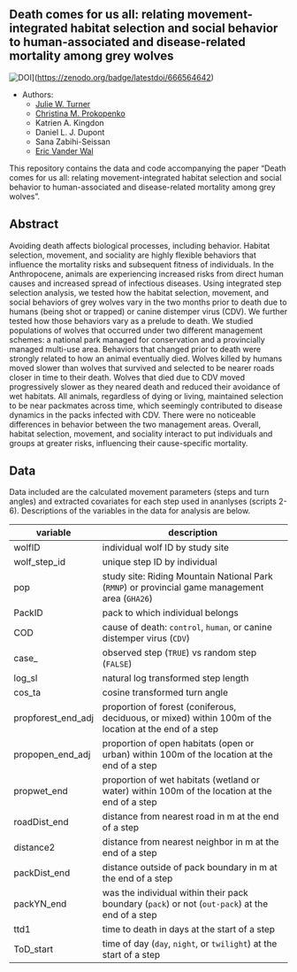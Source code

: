 
## Death comes for us all: relating movement-integrated habitat selection and social behavior to human-associated and disease-related mortality among grey wolves

![DOI](https://zenodo.org/badge/666564642.svg)](https://zenodo.org/badge/latestdoi/666564642)

- Authors:
  - [Julie W. Turner](https://www.julwturner.com)
  - [Christina M.
    Prokopenko](https://www.researchgate.net/profile/Christina-Prokopenko)
  - Katrien A. Kingdon
  - Daniel L. J. Dupont
  - Sana Zabihi-Seissan
  - [Eric Vander Wal](https://weel.gitlab.io)

This repository contains the data and code accompanying the paper “Death
comes for us all: relating movement-integrated habitat selection and
social behavior to human-associated and disease-related mortality among
grey wolves”.

## Abstract

Avoiding death affects biological processes, including behavior. Habitat
selection, movement, and sociality are highly flexible behaviors that
influence the mortality risks and subsequent fitness of individuals. In
the Anthropocene, animals are experiencing increased risks from direct
human causes and increased spread of infectious diseases. Using
integrated step selection analysis, we tested how the habitat selection,
movement, and social behaviors of grey wolves vary in the two months
prior to death due to humans (being shot or trapped) or canine distemper
virus (CDV). We further tested how those behaviors vary as a prelude to
death. We studied populations of wolves that occurred under two
different management schemes: a national park managed for conservation
and a provincially managed multi-use area. Behaviors that changed prior
to death were strongly related to how an animal eventually died. Wolves
killed by humans moved slower than wolves that survived and selected to
be nearer roads closer in time to their death. Wolves that died due to
CDV moved progressively slower as they neared death and reduced their
avoidance of wet habitats. All animals, regardless of dying or living,
maintained selection to be near packmates across time, which seemingly
contributed to disease dynamics in the packs infected with CDV. There
were no noticeable differences in behavior between the two management
areas. Overall, habitat selection, movement, and sociality interact to
put individuals and groups at greater risks, influencing their
cause-specific mortality.

## Data

Data included are the calculated movement parameters (steps and turn
angles) and extracted covariates for each step used in ananlyses
(scripts 2-6). Descriptions of the variables in the data for analysis
are below.

| variable           | description                                                                                             |
|--------------------|---------------------------------------------------------------------------------------------------------|
| wolfID             | individual wolf ID by study site                                                                        |
| wolf_step_id       | unique step ID by individual                                                                            |
| pop                | study site: Riding Mountain National Park (`RMNP`) or provincial game management area (`GHA26`)         |
| PackID             | pack to which individual belongs                                                                        |
| COD                | cause of death: `control`, `human`, or canine distemper virus (`CDV`)                                   |
| case\_             | observed step (`TRUE`) vs random step (`FALSE`)                                                         |
| log_sl             | natural log transformed step length                                                                     |
| cos_ta             | cosine transformed turn angle                                                                           |
| propforest_end_adj | proportion of forest (coniferous, deciduous, or mixed) within 100m of the location at the end of a step |
| propopen_end_adj   | proportion of open habitats (open or urban) within 100m of the location at the end of a step            |
| propwet_end        | proportion of wet habitats (wetland or water) within 100m of the location at the end of a step          |
| roadDist_end       | distance from nearest road in m at the end of a step                                                    |
| distance2          | distance from nearest neighbor in m at the end of a step                                                |
| packDist_end       | distance outside of pack boundary in m at the end of a step                                             |
| packYN_end         | was the individual within their pack boundary (`pack`) or not (`out-pack`) at the end of a step         |
| ttd1               | time to death in days at the start of a step                                                            |
| ToD_start          | time of day (`day`, `night`, or `twilight`) at the start of a step                                      |
